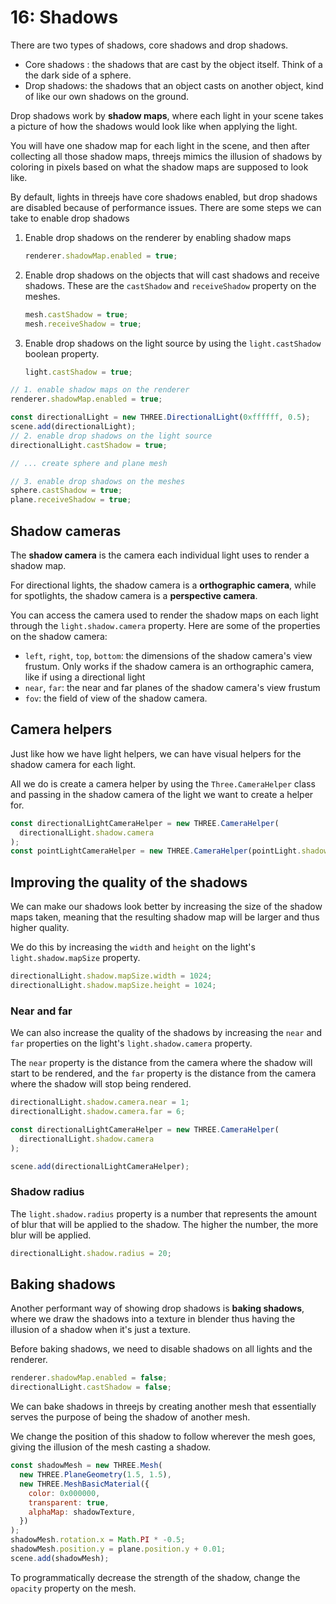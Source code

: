 # 16: Shadows

There are two types of shadows, core shadows and drop shadows.

- Core shadows : the shadows that are cast by the object itself. Think of a the dark side of a sphere.
- Drop shadows: the shadows that an object casts on another object, kind of like our own shadows on the ground.

Drop shadows work by **shadow maps**, where each light in your scene takes a picture of how the shadows would look like when applying the light.

You will have one shadow map for each light in the scene, and then after collecting all those shadow maps, threejs mimics the illusion of shadows by coloring in pixels based on what the shadow maps are supposed to look like.

By default, lights in threejs have core shadows enabled, but drop shadows are disabled because of performance issues. There are some steps we can take to enable drop shadows

1. Enable drop shadows on the renderer by enabling shadow maps

   ```javascript
   renderer.shadowMap.enabled = true;
   ```

2. Enable drop shadows on the objects that will cast shadows and receive shadows. These are the `castShadow` and `receiveShadow` property on the meshes.

   ```javascript
   mesh.castShadow = true;
   mesh.receiveShadow = true;
   ```

3. Enable drop shadows on the light source by using the `light.castShadow` boolean property.

   ```javascript
   light.castShadow = true;
   ```

```javascript
// 1. enable shadow maps on the renderer
renderer.shadowMap.enabled = true;

const directionalLight = new THREE.DirectionalLight(0xffffff, 0.5);
scene.add(directionalLight);
// 2. enable drop shadows on the light source
directionalLight.castShadow = true;

// ... create sphere and plane mesh

// 3. enable drop shadows on the meshes
sphere.castShadow = true;
plane.receiveShadow = true;
```

## Shadow cameras

The **shadow camera** is the camera each individual light uses to render a shadow map.

For directional lights, the shadow camera is a **orthographic camera**, while for spotlights, the shadow camera is a **perspective camera**.

You can access the camera used to render the shadow maps on each light through the `light.shadow.camera` property. Here are some of the properties on the shadow camera:

- `left`, `right`, `top`, `bottom`: the dimensions of the shadow camera's view frustum. Only works if the shadow camera is an orthographic camera, like if using a directional light
- `near`, `far`: the near and far planes of the shadow camera's view frustum
- `fov`: the field of view of the shadow camera.

## Camera helpers

Just like how we have light helpers, we can have visual helpers for the shadow camera for each light.

All we do is create a camera helper by using the `Three.CameraHelper` class and passing in the shadow camera of the light we want to create a helper for.

```javascript
const directionalLightCameraHelper = new THREE.CameraHelper(
  directionalLight.shadow.camera
);
const pointLightCameraHelper = new THREE.CameraHelper(pointLight.shadow.camera);
```

## Improving the quality of the shadows

We can make our shadows look better by increasing the size of the shadow maps taken, meaning that the resulting shadow map will be larger and thus higher quality.

We do this by increasing the `width` and `height` on the light's `light.shadow.mapSize` property.

```javascript
directionalLight.shadow.mapSize.width = 1024;
directionalLight.shadow.mapSize.height = 1024;
```

### Near and far

We can also increase the quality of the shadows by increasing the `near` and `far` properties on the light's `light.shadow.camera` property.

The `near` property is the distance from the camera where the shadow will start to be rendered, and the `far` property is the distance from the camera where the shadow will stop being rendered.

```javascript
directionalLight.shadow.camera.near = 1;
directionalLight.shadow.camera.far = 6;

const directionalLightCameraHelper = new THREE.CameraHelper(
  directionalLight.shadow.camera
);

scene.add(directionalLightCameraHelper);
```

### Shadow radius

The `light.shadow.radius` property is a number that represents the amount of blur that will be applied to the shadow. The higher the number, the more blur will be applied.

```javascript
directionalLight.shadow.radius = 20;
```

## Baking shadows

Another performant way of showing drop shadows is **baking shadows**, where we draw the shadows into a texture in blender thus having the illusion of a shadow when it's just a texture.

Before baking shadows, we need to disable shadows on all lights and the renderer.

```javascript
renderer.shadowMap.enabled = false;
directionalLight.castShadow = false;
```

We can bake shadows in threejs by creating another mesh that essentially serves the purpose of being the shadow of another mesh.

We change the position of this shadow to follow wherever the mesh goes, giving the illusion of the mesh casting a shadow.

```javascript
const shadowMesh = new THREE.Mesh(
  new THREE.PlaneGeometry(1.5, 1.5),
  new THREE.MeshBasicMaterial({
    color: 0x000000,
    transparent: true,
    alphaMap: shadowTexture,
  })
);
shadowMesh.rotation.x = Math.PI * -0.5;
shadowMesh.position.y = plane.position.y + 0.01;
scene.add(shadowMesh);
```

To programmatically decrease the strength of the shadow, change the `opacity` property on the mesh.
